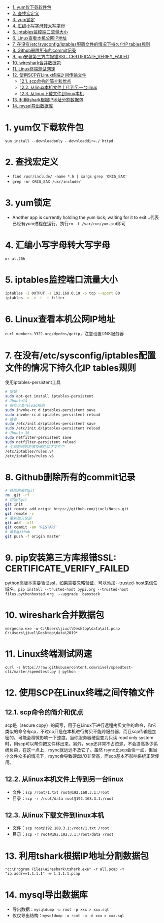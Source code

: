 <!-- TOC -->

- [1. yum仅下载软件包](#1-yum仅下载软件包)
- [2. 查找宏定义](#2-查找宏定义)
- [3. yum锁定](#3-yum锁定)
- [4. 汇编小写字母转大写字母](#4-汇编小写字母转大写字母)
- [5. iptables监控端口流量大小](#5-iptables监控端口流量大小)
- [6. Linux查看本机公网IP地址](#6-linux查看本机公网ip地址)
- [7. 在没有/etc/sysconfig/iptables配置文件的情况下持久化IP tables规则](#7-在没有etcsysconfigiptables配置文件的情况下持久化ip-tables规则)
- [8. Github删除所有的commit记录](#8-github删除所有的commit记录)
- [9. pip安装第三方库报错SSL: CERTIFICATE_VERIFY_FAILED](#9-pip安装第三方库报错ssl-certificate_verify_failed)
- [10. wireshark合并数据包](#10-wireshark合并数据包)
- [11. Linux终端测试网速](#11-linux终端测试网速)
- [12. 使用SCP在Linux终端之间传输文件](#12-使用scp在linux终端之间传输文件)
    - [12.1. scp命令的简介和优点](#121-scp命令的简介和优点)
    - [12.2. 从linux本机文件上传到另一台linux](#122-从linux本机文件上传到另一台linux)
    - [12.3. 从linux下载文件到linux本机](#123-从linux下载文件到linux本机)
- [13. 利用tshark根据IP地址分割数据包](#13-利用tshark根据ip地址分割数据包)
- [14. mysql导出数据库](#14-mysql导出数据库)

<!-- /TOC -->
# 1. yum仅下载软件包
`yum install --downloadonly --downloaddir=./ httpd`
# 2. 查找宏定义
* `find /usr/include/ -name *.h | xargs grep 'ORIG_EAX'`
* `grep -nr ORIG_EAX /usr/include/`
# 3. yum锁定
* Another app is currently holding the yum lock; waiting for it to exit...代表已经有yum进程在运行，执行`rm -f /var/run/yum.pid`即可
# 4. 汇编小写字母转大写字母
`or al,20h`
# 5. iptables监控端口流量大小
```bash
iptables -I OUTPUT -s 192.168.0.10 -p tcp --sport 80
iptables -n -v -L -t filter
```
# 6. Linux查看本机公网IP地址
`curl members.3322.org/dyndns/getip`，注意设置DNS服务器
# 7. 在没有/etc/sysconfig/iptables配置文件的情况下持久化IP tables规则
使用iptables-persistent工具
```bash
# 安装
sudo apt-get install iptables-persistent
# Ubuntu14
# 保存以及reload规则
sudo invoke-rc.d iptables-persistent save
sudo invoke-rc.d iptables-persistent reload
# 或者
sudo /etc/init.d/iptables-persistent save
sudo /etc/init.d/iptables-persistent reload
# Ubuntu 16
sudo netfilter-persistent save
sudo netfilter-persistent reload
# 生成的规则将被存储在以下文件中
/etc/iptables/rules.v4
/etc/iptables/rules.v6
```
# 8. Github删除所有的commit记录
```bash
# 移除原来的git
rm .git -rf
# 初始化git
git init
git remote add origin https://github.com/jiucl/Notes.git
git remote -v
# 重新加入全部
git add --all
git commit -am 'RESTART'
# 推到github
git push -f origin master
```
# 9. pip安装第三方库报错SSL: CERTIFICATE_VERIFY_FAILED
python高版本需要验证ssl，如果需要忽略验证，可以添加--trusted-host来信任域名。`pip install --trusted-host pypi.org --trusted-host files.pythonhosted.org  --upgrade  baostock`
# 10. wireshark合并数据包
`mergecap.exe -w C:\Users\jiucl\Desktop\data\all.pcap C:\Users\jiucl\Desktop\data\2019*`
# 11. Linux终端测试网速
`curl -s https://raw.githubusercontent.com/sivel/speedtest-cli/master/speedtest.py | python -`
# 12. 使用SCP在Linux终端之间传输文件
## 12.1. scp命令的简介和优点
scp是（secure copy）的简写，用于在Linux下进行远程拷贝文件的命令，和它类似的命令有cp，不过cp只是在本机进行拷贝不能跨服务器，而且scp传输是加密的。可能会稍微影响一下速度。当你服务器硬盘变为只读 read only system时，用scp可以帮你把文件移出来。另外，scp还非常不占资源，不会提高多少系统负荷，在这一点上，rsync就远远不及它了。虽然 rsync比scp会快一点，但当小文件众多的情况下，rsync会导致硬盘I/O非常高，而scp基本不影响系统正常使用。
## 12.2. 从linux本机文件上传到另一台linux
* 文件：`scp /root/1.txt root@192.168.3.1:/root`
* 目录：`scp -r /root/data root@192.168.3.1:/root`
## 12.3. 从linux下载文件到linux本机
* 文件：`scp root@192.168.3.1:/root/1.txt /root`
* 目录：`scp -r root@192.192.3.1:/root/data /root`
# 13. 利用tshark根据IP地址分割数据包
`"c:\Program Files\Wireshark\tshark.exe" -r all.pcap -Y "ip.addr==1.1.1.1" -w 1.1.1.1.pcap`
# 14. mysql导出数据库
* 导出数据：`mysqldump -u root -p xxx > xxx.sql`
* 仅仅导出结构：`mysqldump -u root -p -d xxx > xxx.sql`